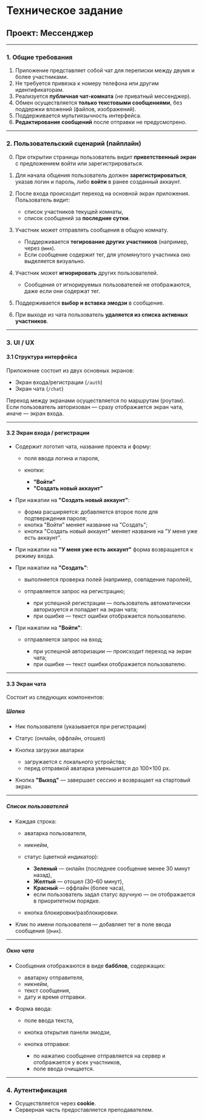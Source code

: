 # Техническое задание

## Проект: **Мессенджер**

---

### 1. Общие требования

1. Приложение представляет собой чат для переписки между двумя и более участниками.
2. Не требуется привязка к номеру телефона или другим идентификаторам.
3. Реализуется **публичная чат-комната** (не приватный мессенджер).
4. Обмен осуществляется **только текстовыми сообщениями**, без поддержки вложений (файлов, изображений).
5. Поддерживается мультиязычность интерфейса.
6. **Редактирование сообщений** после отправки не предусмотрено.

---

### 2. Пользовательский сценарий (пайплайн)

0. При открытии страницы пользователь видит **приветственный экран** с предложением войти или зарегистрироваться.
1. Для начала общения пользователь должен **зарегистрироваться**, указав логин и пароль, либо **войти** в ранее созданный аккаунт.
2. После входа происходит переход на основной экран приложения. Пользователь видит:

    * список участников текущей комнаты,
    * список сообщений за **последние сутки**.
3. Участник может отправлять сообщения в общую комнату.

    * Поддерживается **тегирование других участников** (например, через `@имя`).
    * Если сообщение содержит тег, для упомянутого участника оно выделяется визуально.
4. Участник может **игнорировать** других пользователей.

    * Сообщения от игнорируемых пользователей не отображаются, даже если они содержат тег.
5. Поддерживается **выбор и вставка эмодзи** в сообщение.
6. При выходе из чата пользователь **удаляется из списка активных участников**.

---

### 3. UI / UX

#### 3.1 Структура интерфейса

Приложение состоит из двух основных экранов:

* Экран входа/регистрации (`/auth`)
* Экран чата (`/chat`)

Переход между экранами осуществляется по маршрутам (роутам).
Если пользователь авторизован — сразу отображается экран чата, иначе — экран входа.

---

#### 3.2 Экран входа / регистрации

* Содержит логотип чата, название проекта и форму:

    * поля ввода логина и пароля,
    * кнопки:

        * **"Войти"**
        * **"Создать новый аккаунт"**

* При нажатии на **"Создать новый аккаунт"**:

    * форма расширяется: добавляется второе поле для подтверждения пароля;
    * кнопка "Войти" меняет название на "Создать";
    * кнопка "Создать новый аккаунт" меняет название на "У меня уже есть аккаунт".

* При нажатии на **"У меня уже есть аккаунт"** форма возвращается к режиму входа.

* При нажатии на **"Создать"**:

    * выполняется проверка полей (например, совпадение паролей),
    * отправляется запрос на регистрацию;

        * при успешной регистрации — пользователь автоматически авторизуется и попадает на экран чата;
        * при ошибке — текст ошибки отображается пользователю.

* При нажатии на **"Войти"**:

    * отправляется запрос на вход;

        * при успешной авторизации — происходит переход на экран чата;
        * при ошибке — текст ошибки отображается пользователю.

---

#### 3.3 Экран чата

Состоит из следующих компонентов:

##### Шапка

* Ник пользователя (указывается при регистрации)
* Статус (онлайн, оффлайн, отошел)
* Кнопка загрузки аватарки

    * загружается с локального устройства;
    * перед отправкой аватарка уменьшается до 100×100 px.
* Кнопка **"Выход"** — завершает сессию и возвращает на стартовый экран.

---

##### Список пользователей

* Каждая строка:

    * аватарка пользователя,
    * никнейм,
    * статус (цветной индикатор):

        * **Зеленый** — онлайн (последнее сообщение менее 30 минут назад),
        * **Желтый** — отошел (30–60 минут),
        * **Красный** — оффлайн (более часа),
        * если пользователь задал статус вручную — он отображается в приоритетном порядке.
    * кнопка блокировки/разблокировки.

* Клик по имени пользователя — добавляет тег в поле ввода сообщения (`@ник`).

---

##### Окно чата

* Сообщения отображаются в виде **бабблов**, содержащих:

    * аватарку отправителя,
    * никнейм,
    * текст сообщения,
    * дату и время отправки.

* Форма ввода:

    * поле ввода текста,
    * кнопка открытия панели эмодзи,
    * кнопка отправки:

        * по нажатию сообщение отправляется на сервер и отображается у всех участников,
        * поле ввода очищается.

---

### 4. Аутентификация

* Осуществляется через **cookie**.
* Серверная часть предоставляется преподавателем.

